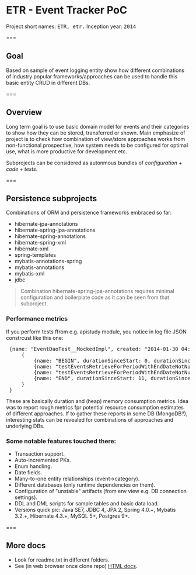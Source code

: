 ETR - Event Tracker PoC
===
Project short names: <tt>ETR, etr.</tt>
Inception year: <tt>2014</tt>

=== 
## Goal
Based on sample of event logging entity show how different combinations of industry popular
frameworks/approaches can be used to handle this basic entity CRUD in different DBs.

=== 
## Overview
Long term goal is to use basic domain model for events and their categories to show how they can be stored, transferred or shown.
Main emphasize of project is to check how combination of view/store approaches works from non-functional prospective, 
how system needs to be configured for optimal use, what is more productive for development etc.

Subprojects can be considered as autonmous bundles of *configuration* + *code* + *tests*.

=== 
## Persistence subprojects
Combinations of ORM and persistence frameworks embraced so far:
 - hibernate-jpa-annotations
 - hibernate-spring-jpa-annotations
 - hibernate-spring-annotations
 - hibernate-spring-xml
 - hibernate-xml
 - spring-templates
 - mybatis-annotations-spring
 - mybatis-annotations
 - mybatis-xml
 - jdbc

> Combination hibernate-spring-jpa-annotations requires minimal configuration and boilerplate code as it can be seen from that subproject.

### Performance metrics
If you perform tests ffrom e.g. apistudy module, you notice in log file JSON constrcust like this one:
<pre>
 {name: "EventDaoTest__MockedImpl", created: "2014-01-30 04:14:05.063", totalDuration: 11,  milestones:
     {
         {name: "BEGIN", durationSinceStart: 0, durationSincePrev: 0, memory:{max: 1804, total: 122, used: 9}}
         {name: "testEventsRetrieveForPeriodWithEndDateNotNull.BEGIN", durationSinceStart: 1, durationSincePrev: 1, memory:{max: 1804, total: 122, used: 9}}
         {name: "testEventsRetrieveForPeriodWithEndDateNotNull.END", durationSinceStart: 11, durationSincePrev: 10, memory:{max: 1804, total: 122, used: 9}}
         {name: "END", durationSinceStart: 11, durationSincePrev: 0, memory:{max: 1804, total: 122, used: 9}}
     }
 } 
</pre>

These are basically duration and (heap) memory consumption metrics. Idea was to report rough metrics fpr potential resource consumption estimates of different approaches.
If to gather these reports in some DB (MongoDB?), interesting stats can be revealed for combinations of approaches and underlying DBs.
 
### Some notable features touched there:
 - Transaction support.
 - Auto-incremented PKs.
 - Enum handling.
 - Date fields.
 - Many-to-one entity relationships (event->category). 
 - Different databases (only runtime dependencies on them).
 - Configuration of "unstable" artifacts (from env view e.g. DB connection settings).
 - DDL and DML scripts for sample tables and basic data load.
 - Versions quick pic: Java SE7, JDBC 4, JPA 2, Spring 4.0.+, Mybatis 3.2.+, Hibernate 4.3.+, MySQL 5+, Postgres 9+.

===
## More docs
 - Look for readme.txt in different folders.
 - See (in web browser once clone repo) [HTML docs](docs/html/index.html).